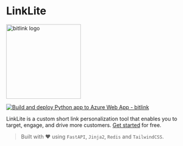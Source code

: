 # LinkLite

<img src="https://user-images.githubusercontent.com/82800805/210365051-fb298d68-596b-4343-9106-80e63c431a56.png" alt = "bitlink logo" height = "200px">

[![Build and deploy Python app to Azure Web App - bitlink](https://github.com/timmy-oss/bitlink/actions/workflows/main_bitlink.yml/badge.svg)](https://github.com/timmy-oss/bitlink/actions/workflows/main_bitlink.yml)

LinkLite is a custom short link personalization tool that enables you to target, engage, and drive more customers. <a href="https://bitlink.azurewebsites.net">Get started</a> for free.

> Built with ❤️ using `FastAPI`, `Jinja2`, `Redis` and `TailwindCSS`.
